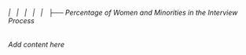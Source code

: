 ###### |   |   |   |   |   ├── Percentage of Women and Minorities in the Interview Process

*Add content here*